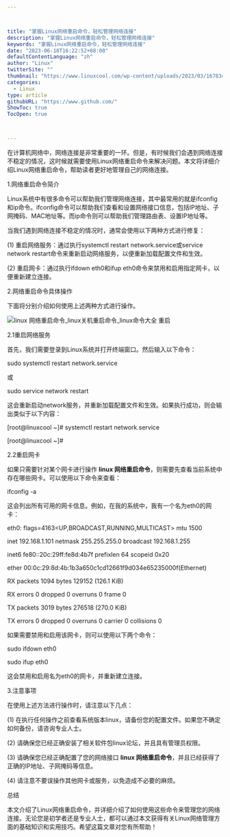 ```yaml
---



title: "掌握Linux网络重启命令，轻松管理网络连接"
description: "掌握Linux网络重启命令，轻松管理网络连接"
keywords: "掌握Linux网络重启命令，轻松管理网络连接"
date: "2023-06-18T16:22:52+08:00"
defaultContentLanguage: "zh"
author: "Linux"
twitterSite: ""
thumbnail: "https://www.linuxcool.com/wp-content/uploads/2023/03/1678341988946_0.png"
categories:
  - Linux
type: article
githubURL: "https://www.github.com/"
ShowToc: true
TocOpen: true



---
```


在计算机网络中，网络连接是非常重要的一环。但是，有时候我们会遇到网络连接不稳定的情况，这时候就需要使用Linux网络重启命令来解决问题。本文将详细介绍Linux网络重启命令，帮助读者更好地管理自己的网络连接。

1.网络重启命令简介

Linux系统中有很多命令可以帮助我们管理网络连接，其中最常用的就是ifconfig和ip命令。ifconfig命令可以帮助我们查看和设置网络接口信息，包括IP地址、子网掩码、MAC地址等。而ip命令则可以帮助我们管理路由表、设置IP地址等。

当我们遇到网络连接不稳定的情况时，通常会使用以下两种方式进行修复：

(1) 重启网络服务：通过执行systemctl restart network.service或service network restart命令来重新启动网络服务，以便重新加载配置文件和生效。

(2) 重启网卡：通过执行ifdown eth0和ifup eth0命令来禁用和启用指定网卡，以便重新建立连接。

2.网络重启命令具体操作

下面将分别介绍如何使用上述两种方式进行操作。

![linux 网络重启命令_linux关机重启命令_linux命令大全 重启](https://www.linuxcool.com/wp-content/uploads/2023/03/1678341988946_0.png)

2.1重启网络服务

首先，我们需要登录到Linux系统并打开终端窗口。然后输入以下命令：

sudo systemctl restart network.service

或

sudo service network restart

这会重新启动network服务，并重新加载配置文件和生效。如果执行成功，则会输出类似于以下内容：

[root@linuxcool ~]# systemctl restart network.service

[root@linuxcool ~]#

2.2重启网卡

如果只需要针对某个网卡进行操作 **linux 网络重启命令**，则需要先查看当前系统中存在哪些网卡。可以使用以下命令来查看：

ifconfig -a

这会列出所有可用的网卡信息。例如，在我的系统中，我有一个名为eth0的网卡：

eth0: flags=4163<UP,BROADCAST,RUNNING,MULTICAST> mtu 1500

inet 192.168.1.101 netmask 255.255.255.0 broadcast 192.168.1.255

inet6 fe80::20c:29ff:fe8d:4b7f prefixlen 64 scopeid 0x20<link>

ether 00:0c:29:8d:4b:1b3a650c1cd12661f9d034e65235000f(Ethernet)

RX packets 1094 bytes 129152 (126.1 KiB)

RX errors 0 dropped 0 overruns 0 frame 0

TX packets 3019 bytes 276518 (270.0 KiB)

TX errors 0 dropped 0 overruns 0 carrier 0 collisions 0

如果需要禁用和启用该网卡，则可以使用以下两个命令：

sudo ifdown eth0

sudo ifup eth0

这会禁用和启用名为eth0的网卡，并重新建立连接。

3.注意事项

在使用上述方法进行操作时，请注意以下几点：

(1) 在执行任何操作之前查看系统版本linux，请备份您的配置文件。如果您不确定如何备份，请咨询专业人士。

(2) 请确保您已经正确安装了相关软件包linux论坛，并且具有管理员权限。

(3) 请确保您已经正确配置了您的网络接口 **linux 网络重启命令**，并且已经获得了正确的IP地址、子网掩码等信息。

(4) 请注意不要误操作其他网卡或服务，以免造成不必要的麻烦。

总结

本文介绍了Linux网络重启命令，并详细介绍了如何使用这些命令来管理您的网络连接。无论您是初学者还是专业人士，都可以通过本文获得有关Linux网络管理方面的基础知识和实用技巧。希望这篇文章对您有所帮助！